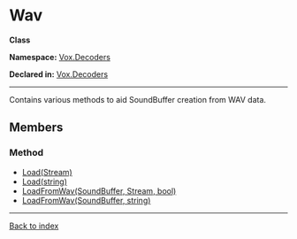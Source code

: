 # Wav

**Class**

**Namespace:** [Vox.Decoders](Vox.Decoders.md)

**Declared in:** [Vox.Decoders](Vox.Decoders.md)

------



Contains various methods to aid SoundBuffer creation from WAV data.


## Members

### Method
* [Load(Stream)](Vox.Decoders.Wav.Load(Stream).md)
* [Load(string)](Vox.Decoders.Wav.Load(string).md)
* [LoadFromWav(SoundBuffer, Stream, bool)](Vox.Decoders.Wav.LoadFromWav(SoundBuffer,Stream,bool).md)
* [LoadFromWav(SoundBuffer, string)](Vox.Decoders.Wav.LoadFromWav(SoundBuffer,string).md)

------

[Back to index](index.md)